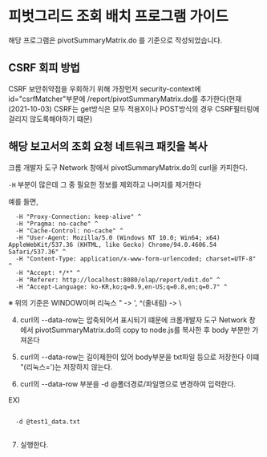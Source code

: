 # 피벗그리드 조회 배치 프로그램 가이드

해당 프로그램은 pivotSummaryMatrix.do 를 기준으로 작성되었습니다.

## CSRF 회피 방법

 CSRF 보안취약점을 우회하기 위해 가장먼저 security-context에 id="csrfMatcher"부분에 /report/pivotSummaryMatrix.do를 추가한다(현재(2021-10-03) CSRF는 get방식은 모두 적용X이나 POST방식의 경우 CSRF필터링에 걸리지 않도록해야하기 떄문)

## 해당 보고서의 조회 요청 네트워크 패킷을 복사

 크롬 개발자 도구 Network 창에서 pivotSummaryMatrix.do의 curl을 카피한다.

`-H` 부분이 많은데 그 중 필요한 정보를 제외하고 나머지를 제거한다

예를 들면,

```
  -H "Proxy-Connection: keep-alive" ^
  -H "Pragma: no-cache" ^
  -H "Cache-Control: no-cache" ^
  -H "User-Agent: Mozilla/5.0 (Windows NT 10.0; Win64; x64) AppleWebKit/537.36 (KHTML, like Gecko) Chrome/94.0.4606.54 Safari/537.36" ^
  -H "Content-Type: application/x-www-form-urlencoded; charset=UTF-8" ^
  -H "Accept: */*" ^
  -H "Referer: http://localhost:8080/olap/report/edit.do" ^
  -H "Accept-Language: ko-KR,ko;q=0.9,en-US;q=0.8,en;q=0.7" ^
```

※ 위의 기준은 WINDOW이며 리눅스 " -> ', ^(줄내림) -> \
  
4. curl의 --data-row는 압축되어서 표시되기 떄문에 크롬개발자 도구 Network 창에서 pivotSummaryMatrix.do의 copy to node.js를 복사한 후 body 부분만 가져온다

5. curl의 --data-row는 길이제한이 있어 body부분을 txt파일 등으로 저장한다 이떄 "(리눅스=')는 저장하지 않는다.

6. curl의 --data-row 부분을 -d @폴더경로/파일명으로 변경하여 입력한다.

 EX)

```

  -d @test1_data.txt
  
```  
7. 실행한다.

